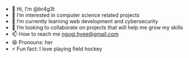 - 👋 Hi, I’m @br4g3t
- 👀 I’m interested in computer science related projects
- 🌱 I’m currently learning web development and cybersecurity
- 💞️ I’m looking to collaborate on projects that will help me grow my skills
- 📫 How to reach me ngugi.hyee@gmail.com
- 😄 Pronouns: her
- ⚡ Fun fact: I love playing field hockey

<!---
br4g3t/br4g3t is a ✨ special ✨ repository because its `README.md` (this file) appears on your GitHub profile.
You can click the Preview link to take a look at your changes.
--->
